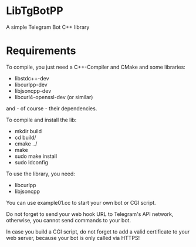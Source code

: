 # LibTgBotPP
A simple Telegram Bot C++ library

# Requirements

To compile, you just need a C++-Compiler and CMake and some libraries:
* libstdc++-dev
* libcurlpp-dev
* libjsoncpp-dev
* libcurl4-openssl-dev (or similar)

and - of course - their dependencies.

To compile and install the lib:
* mkdir build
* cd build/
* cmake ../
* make
* sudo make install
* sudo ldconfig

To use the library, you need:
* libcurlpp
* libjsoncpp

You can use example01.cc to start your own bot or CGI script.

Do not forget to send your web hook URL to Telegram's API network,
otherwise, you cannot send commands to your bot.

In case you build a CGI script, do not forget to add a valid
certificate to your web server, because your bot is only called via
HTTPS!

